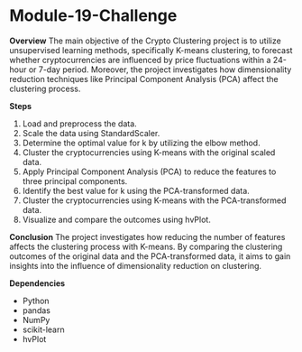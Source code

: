 # Module-19-Challenge

**Overview**
The main objective of the Crypto Clustering project is to utilize unsupervised learning methods, specifically K-means clustering, to forecast whether cryptocurrencies are influenced by price fluctuations within a 24-hour or 7-day period. Moreover, the project investigates how dimensionality reduction techniques like Principal Component Analysis (PCA) affect the clustering process.

**Steps**
1. Load and preprocess the data.
2. Scale the data using StandardScaler.
3. Determine the optimal value for k by utilizing the elbow method.
4. Cluster the cryptocurrencies using K-means with the original scaled data.
5. Apply Principal Component Analysis (PCA) to reduce the features to three principal components.
6. Identify the best value for k using the PCA-transformed data.
7. Cluster the cryptocurrencies using K-means with the PCA-transformed data.
8. Visualize and compare the outcomes using hvPlot.

**Conclusion**
The project investigates how reducing the number of features affects the clustering process with K-means. By comparing the clustering outcomes of the original data and the PCA-transformed data, it aims to gain insights into the influence of dimensionality reduction on clustering.

**Dependencies**
- Python
- pandas
- NumPy
- scikit-learn
- hvPlot
